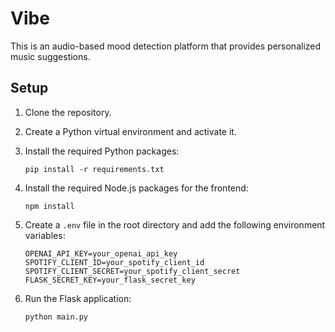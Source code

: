 # Vibe

This is an audio-based mood detection platform that provides personalized music suggestions.

## Setup

1.  Clone the repository.
2.  Create a Python virtual environment and activate it.
3.  Install the required Python packages:
    ```
    pip install -r requirements.txt 
    ```
4.  Install the required Node.js packages for the frontend:
    ```
    npm install
    ```
5.  Create a `.env` file in the root directory and add the following environment variables:

    ```
    OPENAI_API_KEY=your_openai_api_key
    SPOTIFY_CLIENT_ID=your_spotify_client_id
    SPOTIFY_CLIENT_SECRET=your_spotify_client_secret
    FLASK_SECRET_KEY=your_flask_secret_key
    ```

6.  Run the Flask application:
    ```
    python main.py
    ``` 
